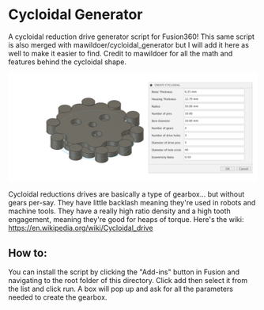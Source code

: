 # Cycloidal Generator
A cycloidal reduction drive generator script for Fusion360! This same script is also merged with mawildoer/cycloidal_generator but I will add it here as well to make it easier to find. Credit to mawildoer for all the math and features behind the cycloidal shape.

![Cycloidal Preview](media/cycloidal.png)

Cycloidal reductions drives are basically a type of gearbox... but without gears per-say. They have little backlash meaning they're used in robots and machine tools. They have a really high ratio density and a high tooth engagement, meaning they're good for heaps of torque.
Here's the wiki: https://en.wikipedia.org/wiki/Cycloidal_drive

## How to:
You can install the script by clicking the "Add-ins" button in Fusion and navigating to the root folder of this directory. Click add then select it from the list and click run. A box will pop up and ask for all the parameters needed to create the gearbox.
